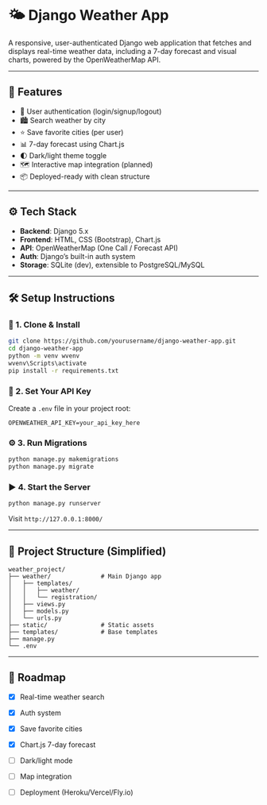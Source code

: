 # 🌤️ Django Weather App

A responsive, user-authenticated Django web application that fetches and displays real-time weather data, including a 7-day forecast and visual charts, powered by the OpenWeatherMap API.

---

## 🚀 Features

- 🔐 User authentication (login/signup/logout)
- 🏙️ Search weather by city
- ⭐ Save favorite cities (per user)
- 📊 7-day forecast using Chart.js
- 🌓 Dark/light theme toggle
- 🗺️ Interactive map integration (planned)
- 📦 Deployed-ready with clean structure

---

## ⚙️ Tech Stack

- **Backend**: Django 5.x
- **Frontend**: HTML, CSS (Bootstrap), Chart.js
- **API**: OpenWeatherMap (One Call / Forecast API)
- **Auth**: Django’s built-in auth system
- **Storage**: SQLite (dev), extensible to PostgreSQL/MySQL

---

## 🛠️ Setup Instructions

### 🔧 1. Clone & Install
```bash
git clone https://github.com/yourusername/django-weather-app.git
cd django-weather-app
python -m venv wvenv
wvenv\Scripts\activate
pip install -r requirements.txt
```

### 🔐 2. Set Your API Key

Create a `.env` file in your project root:
```env
OPENWEATHER_API_KEY=your_api_key_here
```

### ⚙️ 3. Run Migrations
```bash
python manage.py makemigrations
python manage.py migrate
```

### ▶️ 4. Start the Server
```bash
python manage.py runserver
```

Visit `http://127.0.0.1:8000/`

---

## 📁 Project Structure (Simplified)

```
weather_project/
├── weather/              # Main Django app
│   ├── templates/
│   │   ├── weather/
│   │   └── registration/
│   ├── views.py
│   ├── models.py
│   └── urls.py
├── static/               # Static assets
├── templates/            # Base templates
├── manage.py
└── .env
```

---

## 📌 Roadmap

- [x] Real-time weather search
- [x] Auth system
- [x] Save favorite cities
- [x] Chart.js 7-day forecast
- [ ] Dark/light mode
- [ ] Map integration
- [ ] Deployment (Heroku/Vercel/Fly.io)

